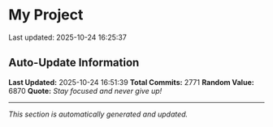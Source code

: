 # My Project


Last updated: 2025-10-24 16:25:37


























































































































































































































































































































































































































































































































































































































































































































































































































































































































































































































































































































































































































































































































































































































































































































































































































































































































































































































































































































































































































































































































































































































































































































































































































































































































































































































































































































































































































































































































































































































































































































































































































































































## Auto-Update Information

**Last Updated:** 2025-10-24 16:51:39
**Total Commits:** 2771
**Random Value:** 6870
**Quote:** _Stay focused and never give up!_

---
_This section is automatically generated and updated._